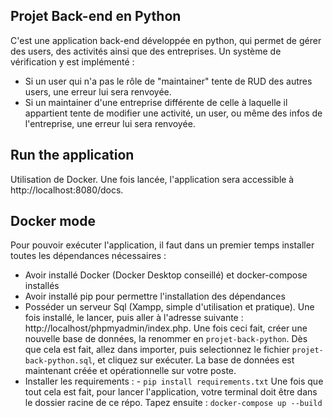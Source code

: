 ## Projet Back-end en Python
C'est une application back-end développée en python, qui permet de gérer des users, des activités ainsi que des entreprises.
Un système de vérification y est implémenté : 
  - Si un user qui n'a pas le rôle de "maintainer" tente de RUD des autres users, une erreur lui sera renvoyée.
  - Si un maintainer d'une entreprise différente de celle à laquelle il appartient tente de modifier une activité, un user, ou même des infos de l'entreprise, une erreur lui sera renvoyée.

## Run the application
Utilisation de Docker.
Une fois lancée, l'application sera accessible à http://localhost:8080/docs.

## Docker mode
Pour pouvoir exécuter l'application, il faut dans un premier temps installer toutes les dépendances nécessaires : 
  - Avoir installé Docker (Docker Desktop conseillé) et docker-compose installés
  - Avoir installé pip pour permettre l'installation des dépendances
  - Posséder un serveur Sql (Xampp, simple d'utilisation et pratique). Une fois installé, le lancer, puis aller à l'adresse suivante : http://localhost/phpmyadmin/index.php. Une fois ceci fait, créer une nouvelle base de données, la renommer en `projet-back-python`. Dès que cela est fait, allez dans importer, puis selectionnez le fichier `projet-back-python.sql`, et cliquez sur exécuter. La base de données est maintenant créée et opérationnelle sur votre poste.
  - Installer les requirements : 
        - `pip install requirements.txt`
Une fois que tout cela est fait, pour lancer l'application, votre terminal doit être dans le dossier racine de ce répo. Tapez ensuite :
`docker-compose up --build`
